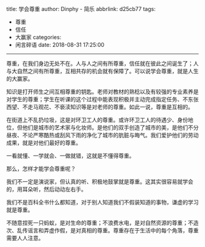 title: 学会尊重
author: Dinphy - 简乐
abbrlink: d25cb77
tags:
  - 尊重
  - 信任
  - 大赢家
categories:
  - 闲言碎语
date: 2018-08-31 17:25:00
---
尊重，在我们身边无处不在。人与人之间有所尊重，信任就在彼此之间诞生了；人与大自然之间有所尊重，互相共存的机会就有保障了。可以说学会尊重，就是人生的大赢家。

知识是打开师生之间互相尊重的钥匙。老师对教材的熟稔以及有较强的专业素养是对学生的尊重；学生在听课的这个过程中能表现积极并主动完成指定任务、不东张西望、不走马观花、不亵渎知识等是对老师的尊重。如此一说，尊重是互相的。

在街道上不乱扔垃圾，这是对环卫工人的尊重。或许环卫工人的待遇少、身份地位，但他们是城市的艺术家与化妆师。是他们的双手创造了城市的美，是他们不分昼夜、不论严寒酷热或刮风下雨的净化了城市的肮脏与晦气。我们爱护他们的劳动成果，就是对他们最好的尊重。

一看就懂、一学就会、一做就错，这就是不懂得尊重。

那么，怎样才能学会尊重呢？

我们不一定是演说家，但认真的听、积极地鼓掌就是尊重。这其实很容易就学会的，用耳朵听，然后动动左右手。

我们不是百科全书什么都知道，对于别人知道我们不假装知道的事物，谦虚的学习就是尊重。

不随意捏死一只蚂蚁，是对生命的尊重；不浪费水电，是对自然资源的尊重；不造次、乱传谣言和弄虚作假，是对真相的尊重。尊重存在于生活中的每个角落，尊重需要人人注意。